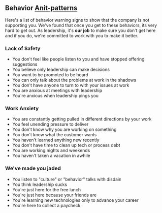 ## Behavior [Anit-patterns](https://en.wikipedia.org/wiki/Anti-pattern)

Here's a list of behavior warning signs to show that the company is not supporting you.  We've found that once you get to these behaviors, its very hard to get out.  As leadership, it's __our job__ to make sure you don't get here and if you do, we're committed to work with you to make it better.

### Lack of Safety

* You don't feel like people listen to you and have stopped offering suggestions
* You believe only leadership can make decisions
* You want to be promoted to be heard
* You can only talk about the problems at work in the shadows
* You don't have anyone to turn to with your issues at work
* You are anxious at meetings with leadership
* You're anxious when leadership pings you

### Work Anxiety

* You are constantly getting pulled in different directions by your work
* You feel unending pressure to deliver
* You don't know why you are working on something
* You don't know what the customer wants
* You haven't learned anything new recently
* You don't have time to clean up tech or process debt
* You are working nights and weekends
* You haven't taken a vacation in awhile

### We've made you jaded

* You listen to "culture" or "behavior" talks with disdain
* You think leadership sucks
* You're just here for the free lunch
* You're just here because your friends are
* You're learning new technologies only to advance your career
* You're here to collect a paycheck
